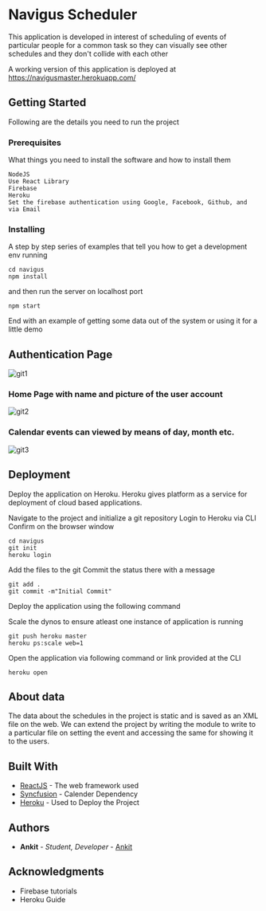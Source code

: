 # Navigus Scheduler 

This application is developed in interest of scheduling of events of particular people for a common task so they can visually see other schedules and they don't collide with each other

A working version of this application is deployed at https://navigusmaster.herokuapp.com/

## Getting Started

Following are the details you need to run the project

### Prerequisites

What things you need to install the software and how to install them

```
NodeJS
Use React Library
Firebase
Heroku
Set the firebase authentication using Google, Facebook, Github, and via Email
```

### Installing

A step by step series of examples that tell you how to get a development env running

```
cd navigus
npm install
```

and then run the server on localhost port 

```
npm start
```

End with an example of getting some data out of the system or using it for a little demo

## Authentication Page


![git1](https://user-images.githubusercontent.com/40290144/84584943-d0e75300-ae27-11ea-87c8-be9d0b7cfc7d.JPG)


### Home Page with name and picture of the user account 


![git2](https://user-images.githubusercontent.com/40290144/84584980-1dcb2980-ae28-11ea-81ee-a4ccad6e94c4.JPG)


### Calendar events can viewed by means of day, month etc.


![git3](https://user-images.githubusercontent.com/40290144/84585016-a944ba80-ae28-11ea-93f1-28ca7e3372f7.JPG)


## Deployment

Deploy the application on Heroku. Heroku gives platform as a service for deployment of cloud based applications.

Navigate to the project and initialize a git repository 
Login to Heroku via CLI
Confirm on the browser window
```
cd navigus
git init
heroku login
```
Add the files to the git
Commit the status there with a message

```
git add .
git commit -m"Initial Commit"
```
Deploy the application using the following command

Scale the dynos to ensure atleast one instance of application is running

```
git push heroku master
heroku ps:scale web=1
```
Open the application via following command or link provided at the CLI

```
heroku open
```

## About data

The data about the schedules in the project is static and is saved as an XML file on the web. We can extend the project by writing the module to write to a particular file on setting the event and accessing the same for showing it to the users.


## Built With

* [ReactJS](https://github.com/facebook/create-react-app) - The web framework used
* [Syncfusion](https://www.npmjs.com/package/@syncfusion/ej2) - Calender Dependency
* [Heroku](https://www.heroku.com/) - Used to Deploy the Project
 

## Authors

* **Ankit** - *Student, Developer* - [Ankit](https://github.com/akharb1192)



## Acknowledgments

* Firebase tutorials
* Heroku Guide
